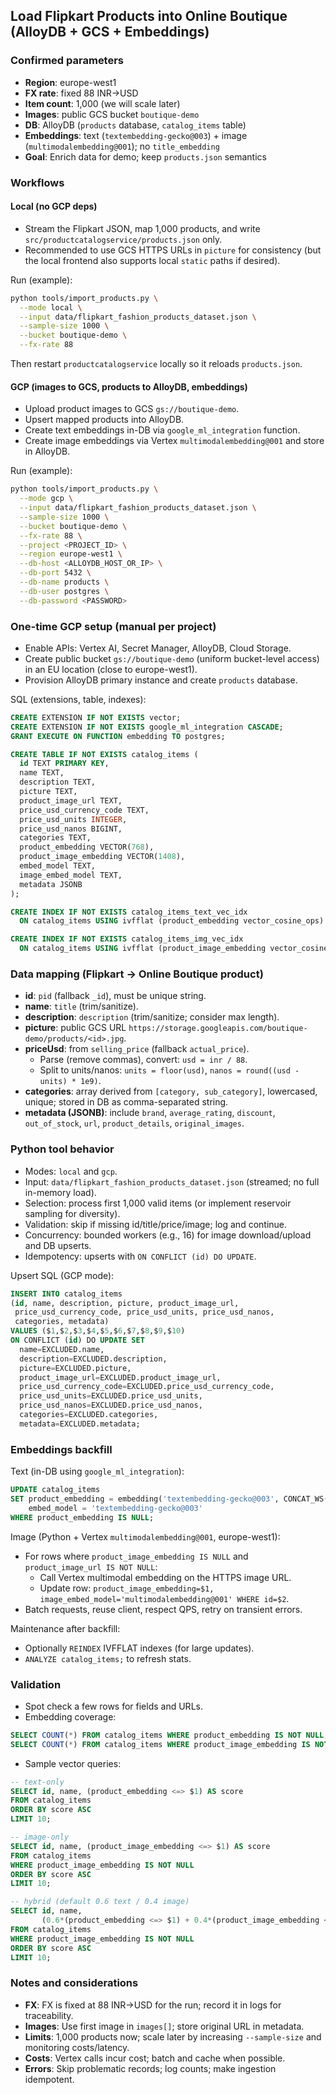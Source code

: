 ## Load Flipkart Products into Online Boutique (AlloyDB + GCS + Embeddings)

### Confirmed parameters
- **Region**: europe-west1
- **FX rate**: fixed 88 INR→USD
- **Item count**: 1,000 (we will scale later)
- **Images**: public GCS bucket `boutique-demo`
- **DB**: AlloyDB (`products` database, `catalog_items` table)
- **Embeddings**: text (`textembedding-gecko@003`) + image (`multimodalembedding@001`); no `title_embedding`
- **Goal**: Enrich data for demo; keep `products.json` semantics

### Workflows

#### Local (no GCP deps)
- Stream the Flipkart JSON, map 1,000 products, and write `src/productcatalogservice/products.json` only.
- Recommended to use GCS HTTPS URLs in `picture` for consistency (but the local frontend also supports local `static` paths if desired).

Run (example):

```bash
python tools/import_products.py \
  --mode local \
  --input data/flipkart_fashion_products_dataset.json \
  --sample-size 1000 \
  --bucket boutique-demo \
  --fx-rate 88
```

Then restart `productcatalogservice` locally so it reloads `products.json`.

#### GCP (images to GCS, products to AlloyDB, embeddings)
- Upload product images to GCS `gs://boutique-demo`.
- Upsert mapped products into AlloyDB.
- Create text embeddings in-DB via `google_ml_integration` function.
- Create image embeddings via Vertex `multimodalembedding@001` and store in AlloyDB.

Run (example):

```bash
python tools/import_products.py \
  --mode gcp \
  --input data/flipkart_fashion_products_dataset.json \
  --sample-size 1000 \
  --bucket boutique-demo \
  --fx-rate 88 \
  --project <PROJECT_ID> \
  --region europe-west1 \
  --db-host <ALLOYDB_HOST_OR_IP> \
  --db-port 5432 \
  --db-name products \
  --db-user postgres \
  --db-password <PASSWORD>
```

### One-time GCP setup (manual per project)
- Enable APIs: Vertex AI, Secret Manager, AlloyDB, Cloud Storage.
- Create public bucket `gs://boutique-demo` (uniform bucket-level access) in an EU location (close to europe-west1).
- Provision AlloyDB primary instance and create `products` database.

SQL (extensions, table, indexes):

```sql
CREATE EXTENSION IF NOT EXISTS vector;
CREATE EXTENSION IF NOT EXISTS google_ml_integration CASCADE;
GRANT EXECUTE ON FUNCTION embedding TO postgres;

CREATE TABLE IF NOT EXISTS catalog_items (
  id TEXT PRIMARY KEY,
  name TEXT,
  description TEXT,
  picture TEXT,
  product_image_url TEXT,
  price_usd_currency_code TEXT,
  price_usd_units INTEGER,
  price_usd_nanos BIGINT,
  categories TEXT,
  product_embedding VECTOR(768),
  product_image_embedding VECTOR(1408),
  embed_model TEXT,
  image_embed_model TEXT,
  metadata JSONB
);

CREATE INDEX IF NOT EXISTS catalog_items_text_vec_idx
  ON catalog_items USING ivfflat (product_embedding vector_cosine_ops) WITH (lists=100);

CREATE INDEX IF NOT EXISTS catalog_items_img_vec_idx
  ON catalog_items USING ivfflat (product_image_embedding vector_cosine_ops) WITH (lists=100);
```

### Data mapping (Flipkart → Online Boutique product)
- **id**: `pid` (fallback `_id`), must be unique string.
- **name**: `title` (trim/sanitize).
- **description**: `description` (trim/sanitize; consider max length).
- **picture**: public GCS URL `https://storage.googleapis.com/boutique-demo/products/<id>.jpg`.
- **priceUsd**: from `selling_price` (fallback `actual_price`).
  - Parse (remove commas), convert: `usd = inr / 88`.
  - Split to units/nanos: `units = floor(usd)`, `nanos = round((usd - units) * 1e9)`.
- **categories**: array derived from `[category, sub_category]`, lowercased, unique; stored in DB as comma-separated string.
- **metadata (JSONB)**: include `brand`, `average_rating`, `discount`, `out_of_stock`, `url`, `product_details`, `original_images`.

### Python tool behavior
- Modes: `local` and `gcp`.
- Input: `data/flipkart_fashion_products_dataset.json` (streamed; no full in-memory load).
- Selection: process first 1,000 valid items (or implement reservoir sampling for diversity).
- Validation: skip if missing id/title/price/image; log and continue.
- Concurrency: bounded workers (e.g., 16) for image download/upload and DB upserts.
- Idempotency: upserts with `ON CONFLICT (id) DO UPDATE`.

Upsert SQL (GCP mode):

```sql
INSERT INTO catalog_items
(id, name, description, picture, product_image_url,
 price_usd_currency_code, price_usd_units, price_usd_nanos,
 categories, metadata)
VALUES ($1,$2,$3,$4,$5,$6,$7,$8,$9,$10)
ON CONFLICT (id) DO UPDATE SET
  name=EXCLUDED.name,
  description=EXCLUDED.description,
  picture=EXCLUDED.picture,
  product_image_url=EXCLUDED.product_image_url,
  price_usd_currency_code=EXCLUDED.price_usd_currency_code,
  price_usd_units=EXCLUDED.price_usd_units,
  price_usd_nanos=EXCLUDED.price_usd_nanos,
  categories=EXCLUDED.categories,
  metadata=EXCLUDED.metadata;
```

### Embeddings backfill

Text (in-DB using `google_ml_integration`):

```sql
UPDATE catalog_items
SET product_embedding = embedding('textembedding-gecko@003', CONCAT_WS(' ', name, description)),
    embed_model = 'textembedding-gecko@003'
WHERE product_embedding IS NULL;
```

Image (Python + Vertex `multimodalembedding@001`, europe-west1):
- For rows where `product_image_embedding IS NULL` and `product_image_url IS NOT NULL`:
  - Call Vertex multimodal embedding on the HTTPS image URL.
  - Update row: `product_image_embedding=$1, image_embed_model='multimodalembedding@001' WHERE id=$2`.
- Batch requests, reuse client, respect QPS, retry on transient errors.

Maintenance after backfill:
- Optionally `REINDEX` IVFFLAT indexes (for large updates).
- `ANALYZE catalog_items;` to refresh stats.

### Validation
- Spot check a few rows for fields and URLs.
- Embedding coverage:

```sql
SELECT COUNT(*) FROM catalog_items WHERE product_embedding IS NOT NULL;
SELECT COUNT(*) FROM catalog_items WHERE product_image_embedding IS NOT NULL;
```

- Sample vector queries:

```sql
-- text-only
SELECT id, name, (product_embedding <=> $1) AS score
FROM catalog_items
ORDER BY score ASC
LIMIT 10;

-- image-only
SELECT id, name, (product_image_embedding <=> $1) AS score
FROM catalog_items
WHERE product_image_embedding IS NOT NULL
ORDER BY score ASC
LIMIT 10;

-- hybrid (default 0.6 text / 0.4 image)
SELECT id, name,
       (0.6*(product_embedding <=> $1) + 0.4*(product_image_embedding <=> $2)) AS score
FROM catalog_items
WHERE product_image_embedding IS NOT NULL
ORDER BY score ASC
LIMIT 10;
```

### Notes and considerations
- **FX**: FX is fixed at 88 INR→USD for the run; record it in logs for traceability.
- **Images**: Use first image in `images[]`; store original URL in metadata.
- **Limits**: 1,000 products now; scale later by increasing `--sample-size` and monitoring costs/latency.
- **Costs**: Vertex calls incur cost; batch and cache when possible.
- **Errors**: Skip problematic records; log counts; make ingestion idempotent.


